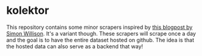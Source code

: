# kolektor

This repository contains some minor scrapers inspired by [this blogpost by Simon Willison](https://simonwillison.net/2020/Oct/9/git-scraping/). It's a variant though. These scrapers will scrape once a day and the goal is to have the entire dataset hosted on github. The idea is that the hosted data can also serve as a backend that way!
